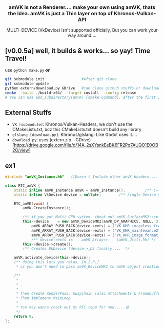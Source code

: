 <h3 align=center> 
amVK is not a Renderer.... make your own using amVK, thats the Idea. amVK is just a Thin layer on top of Khronos-Vulkan-API
</h3>
<p align=center>MULTI-DEVICE (VkDevice) isn't supported officially, But you can work your way around....</p>

## [v0.0.5a] well, it builds & works... so yay! Time Travel! 
use `python make.py`  ***or***
```sh
git submodule init                 #After git clone
git submodule update
python extern/download.py GDrive   #can clone github stuffs or download from the drive link
cmake --build ./build-x64/ --target install --config release
# You can use add_subdirectory(amVK) [cmake Command], after the first 3 lines
```

## External Stuffs
- `VK [submodule]`: Khronos/Vulkan-Headers, we don't use the CMakeLists.txt, bcz this CMakeLists.txt doesn't build any library
- `glslang [download.py]`: Khronos/glslang: Like Godot uses it....
- `download.py`: uses (extern.zip - GDrive)[https://drive.google.com/file/d/14A_2sXYsnkEeBK6FR2Pq7AUQO1E0OB2O/view]


## ex1
```cpp
#include "amVK_Instance.hh"   //Doesn't Include other amVK Headers....

class RTC_amVK {
    static inline amVK_Instance amVK = amVK_Instance();         /** C++17 */
    static inline VkDevice device = nullptr;        /** Single Device Support */

    RTC_amVK(void) {
        amVK.CreateInstance();

        /** if you got Multi GPU system, check out amVK_SurfaceMK2::select_DisplayDevice() [amVK_WI.hh] */
        this->device    = new amVK_DeviceMK2(amVK_DP_GRAPHICS, NULL, 3, 0);
            amVK_ARRAY_PUSH_BACK(device->exts) = ("VK_KHR_imageless_framebuffer");
            amVK_ARRAY_PUSH_BACK(device->exts) = ("VK_KHR_maintenance2");
            amVK_ARRAY_PUSH_BACK(device->exts) = ("VK_KHR_image_format_list");
            /** device->exts is    amVK_Array<>    [amVK_Utils.hh] */
        this->device->create();
        /** Creates VkDevice [device->_D] finally....  */

    amVK.activate_device(this->device); 
    /** doing this lets you relax, [W.I.P.]
     * cz you don't need to pass amVK_DeviceMK2 to amVK object creations anymore.... */

    /**
     * .
     * .
     * .
     * Then Create RenderPass, Swapchain (also Attachments & Framebuffers), CommandBuffers
     * Then implement MainLoop
     * 
     * You may wanna check out my RTC repo for now.... 😄
     */
    return 0;
};
```
